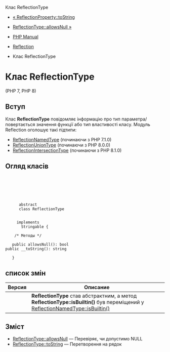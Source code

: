 Клас ReflectionType

-   [« ReflectionProperty::toString](reflectionproperty.tostring.md)
    
-   [ReflectionType::allowsNull »](reflectiontype.allowsnull.md)
    
-   [PHP Manual](index.md)
    
-   [Reflection](book.reflection.md)
    
-   Клас ReflectionType
    

# Клас ReflectionType

(PHP 7, PHP 8)

## Вступ

Клас **ReflectionType** повідомляє інформацію про тип параметра/повертається значення функції або тип властивості класу. Модуль Reflection оголошує такі підтипи:

-   [ReflectionNamedType](class.reflectionnamedtype.md) (починаючи з PHP 7.1.0)
-   [ReflectionUnionType](class.reflectionuniontype.md) (починаючи з PHP 8.0.0)
-   [ReflectionIntersectionType](class.reflectionintersectiontype.md) (починаючи з PHP 8.1.0)

## Огляд класів

```classsynopsis

     
    

    
     
      abstract
      class ReflectionType
     

     implements 
       Stringable {

    /* Методы */
    
   public allowsNull(): bool
public __toString(): string

   }
```

## список змін

| Версия | Описание |
| --- | --- |
|  | **ReflectionType** став абстрактним, а метод **ReflectionType::isBuiltin()** був переміщений у [ReflectionNamedType::isBuiltin()](reflectionnamedtype.isbuiltin.md) |

## Зміст

-   [ReflectionType::allowsNull](reflectiontype.allowsnull.md) — Перевіряє, чи допустимо NULL
-   [ReflectionType::toString](reflectiontype.tostring.md) — Перетворення на рядок